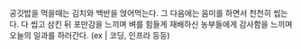 공깃밥을 먹을때는 김치와 백반을 얹어먹는다. 그 다음에는 음미를 하면서 천천히 씹는다. 다 씹고 삼킨 뒤 포만감을 느끼며 벼를 힘들게 재배하신 농부들에게 감사함을 느끼며 오늘의 일과를 하러간다. (ex | 코딩, 인프라 등등)
